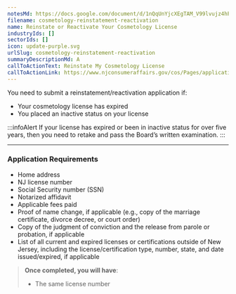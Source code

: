 ```yaml
---
notesMd: https://docs.google.com/document/d/1nQqUnYjcXEgTAM_V99lvujz4hP4QxOGnyb8qagP5W8M/edit
filename: cosmetology-reinstatement-reactivation
name: Reinstate or Reactivate Your Cosmetology License
industryIds: []
sectorIds: []
icon: update-purple.svg
urlSlug: cosmetology-reinstatement-reactivation
summaryDescriptionMd: A
callToActionText: Reinstate My Cosmetology License
callToActionLink: https://www.njconsumeraffairs.gov/cos/Pages/applications.aspx
---
```

You need to submit a reinstatement/reactivation application if:

- Your cosmetology license has expired
- You placed an inactive status on your license

:::infoAlert
If your license has expired or been in inactive status for over five years, then you need to retake and pass the Board’s written examination.
:::

---

### Application Requirements

- Home address
- NJ license number
- Social Security number (SSN)
- Notarized affidavit
- Applicable fees paid
- Proof of name change, if applicable (e.g., copy of the marriage certificate, divorce decree, or court order)
- Copy of the judgment of conviction and the release from parole or probation, if applicable
- List of all current and expired licenses or certifications outside of New Jersey, including the license/certification type, number, state, and date issued/expired, if applicable

> **Once completed, you will have**:
>
> - The same license number